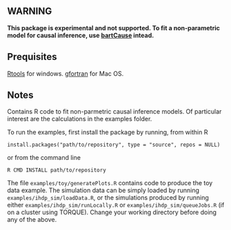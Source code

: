 ## WARNING

**This package is experimental and not supported. To fit a non-parametric model for causal inference, use [bartCause](https://github.com/vdorie/bartCause) intead.**

## Prequisites

[Rtools](https://cran.r-project.org/bin/windows/Rtools/) for windows. [gfortran](https://github.com/fxcoudert/gfortran-for-macOS/releases) for Mac OS.

## Notes

Contains R code to fit non-parmetric causal inference models. Of particular interest are the calculations in the examples folder.

To run the examples, first install the package by running, from within R

    install.packages("path/to/repository", type = "source", repos = NULL)

or from the command line

    R CMD INSTALL path/to/repository

The file `examples/toy/generatePlots.R` contains code to produce the toy data example. The simulation data can be simply loaded by running `examples/ihdp_sim/loadData.R`, or the simulations produced by running either `examples/ihdp_sim/runLocally.R` or `examples/ihdp_sim/queueJobs.R` (if on a cluster using TORQUE). Change your working directory before doing any of the above.
